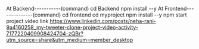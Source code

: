 At Backend-----------(command)
   cd Backend
   npm  install --y
At Frontend--------------(command)
   cd frontend
   cd myproject
   npm install --y
   npm start
  project video link
  https://www.linkedin.com/posts/neha-rani-9a4160258_my-tweeter-clone-project-video-activity-7177220409908424704-zQBr?utm_source=share&utm_medium=member_desktop
  
